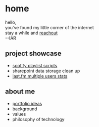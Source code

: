 # home
hello,  
you've found my little corner of the internet  
stay a while and [reachout](mailto:ian.a.richter@gmail.com)  
--IAR
## project showcase
* [spotify playlist scripts](projects/Spotify.md)
* sharepoint data storage clean up
* [last.fm multiple users stats](projects/lastfm.md)
## about me
* [portfolio ideas](knowledgebase/portfolio.md)
* background
* values
* philosophy of technology
